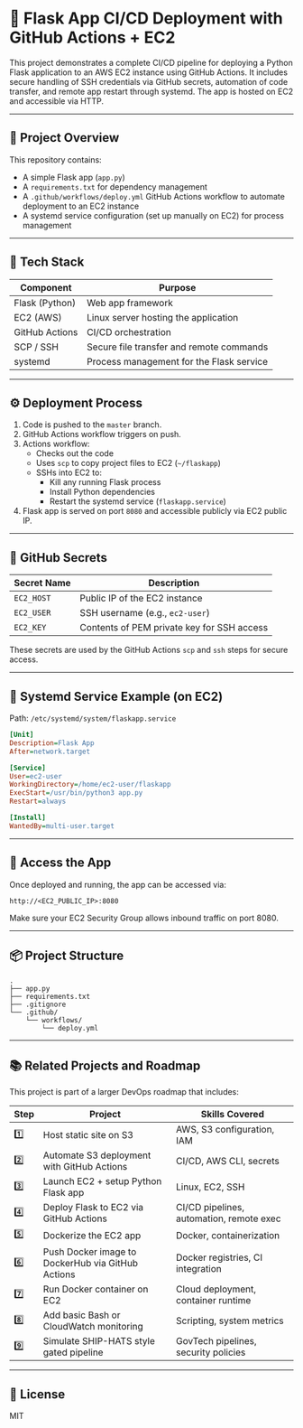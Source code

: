 # 🚀 Flask App CI/CD Deployment with GitHub Actions + EC2

This project demonstrates a complete CI/CD pipeline for deploying a Python Flask application to an AWS EC2 instance using GitHub Actions. It includes secure handling of SSH credentials via GitHub secrets, automation of code transfer, and remote app restart through systemd. The app is hosted on EC2 and accessible via HTTP.

---

## 🔧 Project Overview

This repository contains:

- A simple Flask app (`app.py`)
- A `requirements.txt` for dependency management
- A `.github/workflows/deploy.yml` GitHub Actions workflow to automate deployment to an EC2 instance
- A systemd service configuration (set up manually on EC2) for process management

---

## 📁 Tech Stack

| Component       | Purpose                                    |
|----------------|---------------------------------------------|
| Flask (Python) | Web app framework                           |
| EC2 (AWS)      | Linux server hosting the application        |
| GitHub Actions | CI/CD orchestration                         |
| SCP / SSH      | Secure file transfer and remote commands    |
| systemd        | Process management for the Flask service    |

---

## ⚙️ Deployment Process

1. Code is pushed to the `master` branch.
2. GitHub Actions workflow triggers on push.
3. Actions workflow:
   - Checks out the code
   - Uses `scp` to copy project files to EC2 (`~/flaskapp`)
   - SSHs into EC2 to:
     - Kill any running Flask process
     - Install Python dependencies
     - Restart the systemd service (`flaskapp.service`)
4. Flask app is served on port `8080` and accessible publicly via EC2 public IP.

---

## 🔐 GitHub Secrets

| Secret Name     | Description                                |
|----------------|---------------------------------------------|
| `EC2_HOST`      | Public IP of the EC2 instance               |
| `EC2_USER`      | SSH username (e.g., `ec2-user`)             |
| `EC2_KEY`       | Contents of PEM private key for SSH access  |

These secrets are used by the GitHub Actions `scp` and `ssh` steps for secure access.

---

## 🧾 Systemd Service Example (on EC2)

Path: `/etc/systemd/system/flaskapp.service`

```ini
[Unit]
Description=Flask App
After=network.target

[Service]
User=ec2-user
WorkingDirectory=/home/ec2-user/flaskapp
ExecStart=/usr/bin/python3 app.py
Restart=always

[Install]
WantedBy=multi-user.target
```

---

## 📡 Access the App

Once deployed and running, the app can be accessed via:
```
http://<EC2_PUBLIC_IP>:8080
```

Make sure your EC2 Security Group allows inbound traffic on port 8080.

---

## 📦 Project Structure

```
.
├── app.py
├── requirements.txt
├── .gitignore
└── .github/
    └── workflows/
        └── deploy.yml
```

---

## 📚 Related Projects and Roadmap

This project is part of a larger DevOps roadmap that includes:

| Step | Project                                           | Skills Covered                                 |
|------|---------------------------------------------------|-----------------------------------------------|
| 1️⃣   | Host static site on S3                           | AWS, S3 configuration, IAM                     |
| 2️⃣   | Automate S3 deployment with GitHub Actions       | CI/CD, AWS CLI, secrets                        |
| 3️⃣   | Launch EC2 + setup Python Flask app              | Linux, EC2, SSH                                |
| 4️⃣   | Deploy Flask to EC2 via GitHub Actions           | CI/CD pipelines, automation, remote exec       |
| 5️⃣   | Dockerize the EC2 app                            | Docker, containerization                       |
| 6️⃣   | Push Docker image to DockerHub via GitHub Actions| Docker registries, CI integration              |
| 7️⃣   | Run Docker container on EC2                      | Cloud deployment, container runtime            |
| 8️⃣   | Add basic Bash or CloudWatch monitoring          | Scripting, system metrics                      |
| 9️⃣   | Simulate SHIP-HATS style gated pipeline          | GovTech pipelines, security policies           |

---

## 📄 License
MIT



